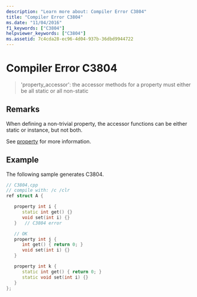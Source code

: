 ```yaml
---
description: "Learn more about: Compiler Error C3804"
title: "Compiler Error C3804"
ms.date: "11/04/2016"
f1_keywords: ["C3804"]
helpviewer_keywords: ["C3804"]
ms.assetid: 7c4cda28-ec96-4d04-937b-36dbd9944722
---
```

# Compiler Error C3804

> 'property_accessor': the accessor methods for a property must either be all static or all non-static

## Remarks

When defining a non-trivial property, the accessor functions can be either static or instance, but not both.

See [property](../../extensions/property-cpp-component-extensions.md) for more information.

## Example

The following sample generates C3804.

```cpp
// C3804.cpp
// compile with: /c /clr
ref struct A {

   property int i {
      static int get() {}
      void set(int i) {}
   }   // C3804 error

   // OK
   property int j {
      int get() { return 0; }
      void set(int i) {}
   }

   property int k {
      static int get() { return 0; }
      static void set(int i) {}
   }
};
```
